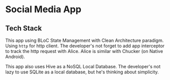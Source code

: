 # Social Media App

## Tech Stack

This app using BLoC State Management with Clean Architecture paradigm. Using `http` for http client.
The developer's not forget to add app interceptor to track the http request with Alice. Alice is
similar with Chucker (on Native Android).

This app also uses Hive as a NoSQL Local Database. The developer's not lazy to use SQLite as a
local database, but he's thinking about simplicity.
